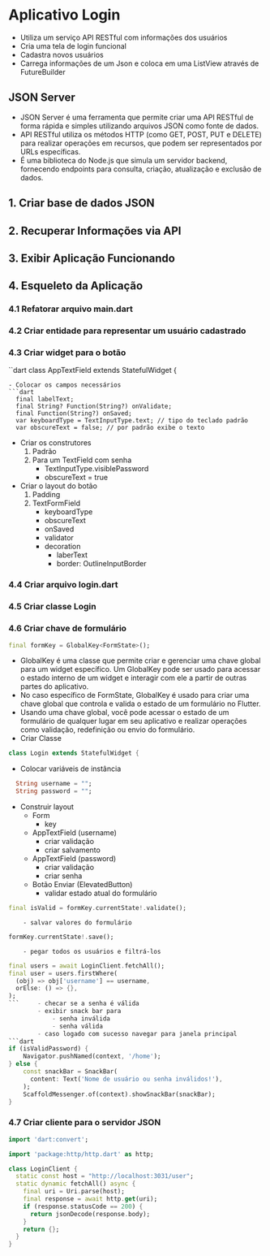 # Aplicativo Login
- Utiliza um serviço API RESTful com informações dos usuários
- Cria uma tela de login funcional
- Cadastra novos usuários
- Carrega informações de um Json e coloca em uma ListView através de FutureBuilder

## JSON Server
- JSON Server é uma ferramenta que permite criar uma API RESTful de forma rápida e simples utilizando arquivos JSON como fonte de dados. 
- API RESTful utiliza os métodos HTTP (como GET, POST, PUT e DELETE) para realizar operações em recursos, que podem ser representados por URLs específicas.
- É uma biblioteca do Node.js que simula um servidor backend, fornecendo endpoints para consulta, criação, atualização e exclusão de dados.

## 1. Criar base de dados JSON
## 2. Recuperar Informações via API
## 3. Exibir Aplicação Funcionando
## 4. Esqueleto da Aplicação
### 4.1 Refatorar arquivo main.dart
### 4.2 Criar entidade para representar um usuário cadastrado
### 4.3 Criar widget para o botão
``dart
class AppTextField extends StatefulWidget {
```
- Colocar os campos necessários
```dart
  final labelText;
  final String? Function(String?) onValidate;
  final Function(String?) onSaved;
  var keyboardType = TextInputType.text; // tipo do teclado padrão
  var obscureText = false; // por padrão exibe o texto
``` 
- Criar os construtores
	1. Padrão
	2. Para um TextField com senha
		- TextInputType.visiblePassword
		- obscureText = true
- Criar o layout do botão
	1. Padding
	2. TextFormField
		- keyboardType
		- obscureText
		- onSaved
		- validator
		- decoration
			- laberText
			- border: OutlineInputBorder
### 4.4 Criar arquivo login.dart
### 4.5 Criar classe Login
### 4.6 Criar chave de formulário
```dart
final formKey = GlobalKey<FormState>();
```
- GlobalKey é uma classe que permite criar e gerenciar uma chave global para um widget específico. Um GlobalKey pode ser usado para acessar o estado interno de um widget e interagir com ele a partir de outras partes do aplicativo.
- No caso específico de FormState, GlobalKey<FormState> é usado para criar uma chave global que controla e valida o estado de um formulário no Flutter.
- Usando uma chave global, você pode acessar o estado de um formulário de qualquer lugar em seu aplicativo e realizar operações como validação, redefinição ou envio do formulário.
- Criar Classe
```dart
class Login extends StatefulWidget {
``` 
- Colocar variáveis de instância
```dart
  String username = "";
  String password = "";
```
- Construir layout
	- Form
		- key
	- AppTextField (username)
		- criar validação
		- criar salvamento
	- AppTextField (password)
		- criar validação
		- criar senha
	- Botão Enviar (ElevatedButton)
		- validar estado atual do formulário
```dart
final isValid = formKey.currentState!.validate();
```
		- salvar valores do formulário
```dart
formKey.currentState!.save();
```
		- pegar todos os usuários e filtrá-los
```dart
final users = await LoginClient.fetchAll();
final user = users.firstWhere(
  (obj) => obj['username'] == username,
  orElse: () => {},
);
``` 	- checar se a senha é válida
		- exibir snack bar para
			- senha inválida
			- senha válida
		- caso logado com sucesso navegar para janela principal
```dart
if (isValidPassword) {
	Navigator.pushNamed(context, '/home');
} else {
	const snackBar = SnackBar(
	  content: Text('Nome de usuário ou senha inválidos!'),
	);
	ScaffoldMessenger.of(context).showSnackBar(snackBar);
}
```
### 4.7 Criar cliente para o servidor JSON
```dart
import 'dart:convert';

import 'package:http/http.dart' as http;

class LoginClient {
  static const host = "http://localhost:3031/user";
  static dynamic fetchAll() async {
    final uri = Uri.parse(host);
    final response = await http.get(uri);
    if (response.statusCode == 200) {
      return jsonDecode(response.body);
    }
    return {};
  }
}
```
